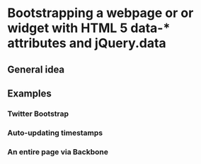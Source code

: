 # Bootstrapping a webpage or or widget with HTML 5 data-* attributes and jQuery.data

## General idea

## Examples

### Twitter Bootstrap

### Auto-updating timestamps

### An entire page via Backbone